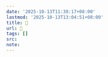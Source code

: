 ```yaml
---
date: '2025-10-13T11:30:17+08:00'
lastmod: '2025-10-13T13:04:51+08:00'
title: 󰥋
url: 󰥋
tags: []
src:
note:
---
```

